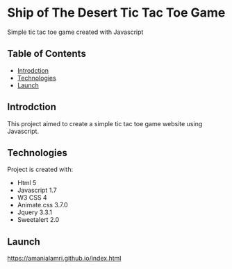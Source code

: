 # Ship of The Desert Tic Tac Toe Game
Simple tic tac toe game created with Javascript

## Table of Contents 
* [Introdction](#Introdction)
* [Technologies](#technologies)
* [Launch](#launch)


## Introdction 
This project aimed to create a simple tic tac toe game website using Javascript.

## Technologies
Project is created with:
* Html 5
* Javascript 1.7
* W3 CSS 4
* Animate.css 3.7.0
* Jquery 3.3.1
* Sweetalert 2.0

## Launch
https://amanialamri.github.io/index.html

